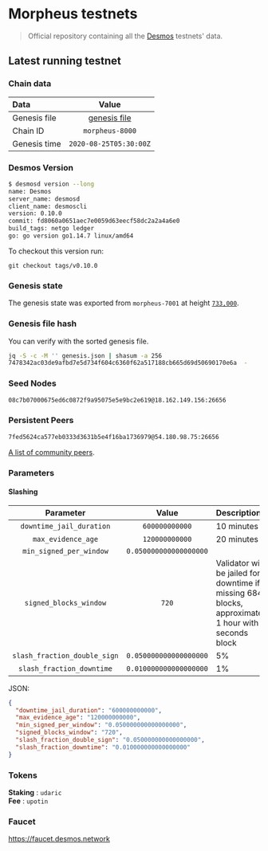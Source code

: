 # Morpheus testnets
> Official repository containing all the [Desmos](https://github.com/desmos-labs/desmos) testnets' data.

## Latest running testnet

### Chain data
| Data | Value | 
| :--- | :---: |
| Genesis file |  [genesis file](genesis.json) |
| Chain ID | `morpheus-8000` |
| Genesis time | `2020-08-25T05:30:00Z` |

### Desmos Version
```sh
$ desmosd version --long
name: Desmos
server_name: desmosd
client_name: desmoscli
version: 0.10.0
commit: fd8060a0651aec7e0059d63eecf58dc2a2a4a6e0
build_tags: netgo ledger
go: go version go1.14.7 linux/amd64
```

To checkout this version run: 

```
git checkout tags/v0.10.0
```

### Genesis state
The genesis state was exported from `morpheus-7001` at height [`733,000`](https://morpheus-7001.desmos.network/blocks/733000).

### Genesis file hash
You can verify with the sorted genesis file.

```sh
jq -S -c -M '' genesis.json | shasum -a 256
7478342ac03de9afbd7e5d734f604c6360f62a517188cb665d69d50690170e6a  -
```

### Seed Nodes
```sh
08c7b07000675ed6c0872f9a95075e5e9bc2e619@18.162.149.156:26656
```

### Persistent Peers
```sh
7fed5624ca577eb0333d3631b5e4f16ba1736979@54.180.98.75:26656
```
[A list of community peers](PEERS.md).

### Parameters

#### Slashing
| Parameter | Value | Description |
| :-------: | :---: | :---------- |
| `downtime_jail_duration` | `600000000000` | 10 minutes |
| `max_evidence_age` |  `120000000000` | 20 minutes |
| `min_signed_per_window` |  `0.050000000000000000` | |
| `signed_blocks_window` |  `720` | Validator will be jailed for downtime if  missing 684 blocks, approximately 1 hour with 5 seconds block |
| `slash_fraction_double_sign` |  `0.050000000000000000` | 5% | 
| `slash_fraction_downtime` |  `0.010000000000000000` | 1% |

JSON:
```json
{
  "downtime_jail_duration": "600000000000",
  "max_evidence_age": "120000000000",
  "min_signed_per_window": "0.050000000000000000",
  "signed_blocks_window": "720",
  "slash_fraction_double_sign": "0.050000000000000000",
  "slash_fraction_downtime": "0.010000000000000000"
}
```

### Tokens
__Staking__ : `udaric` \
__Fee__ : `upotin`

### Faucet
https://faucet.desmos.network
